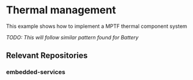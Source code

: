 # Thermal management

This example shows how to implement a MPTF thermal component system

_TODO: This will follow similar pattern found for Battery_


## Relevant Repositories


### embedded-services



